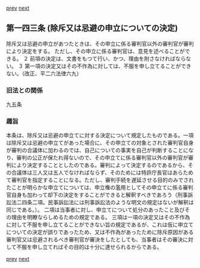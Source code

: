 [prev](/specific/markdowns/特許法/205_Mp-Ch_6-At_142.md)
[next](/specific/markdowns/特許法/207_Mp-Ch_6-At_144.md)
## 第一四三条 (除斥又は忌避の申立についての決定)
除斥又は忌避の申立があつたときは、その申立に係る審判官以外の審判官が審判により決定をする。
ただし、その申立に係る審判官は、意見を述べることができる。
２ 前項の決定は、文書をもつて行い、かつ、理由を附さなければならない。
３ 第一項の決定又はその不作為に対しては、不服を申し立てることができない。（改正、平二六法律六九）

### 旧法との関係
九五条

### 趣旨
本条は、除斥又は忌避の申立てに対する決定について規定したものである。一項は除斥又は忌避の申立てがあった場合に、その申立ての対象とされた審判官自身が審判の合議体に加わるのでは、自己についての事実を自己が判断することになり、審判の公正が保たれ得ないので、その申立てに係る審判官以外の審判官が審判により決定することとしたのである。審判によって決定するのであるから、その合議体は三人又は五人でなければならず、そのためには特許庁長官はあらためて審判官を指定することになる。ただし、審判手続を遅延させる目的のみでされたことが明らかな申立てについては、申立権の濫用としてその申立てに係る審判官自身も加わって却下の決定をすることができると解釈すべきであろう（刑事訴訟法二四条二項。民事訴訟法には刑事訴訟法のような明文の規定はないが解釈は同じである。）。
二項は当事者に対し、申立てについて処分のあったこと及びその理由を明瞭ならしめるための規定である。
三項は一項の決定又はその不作為に対して不服を申し立てることができない旨の規定であるが、これは仮に申立てについての決定が誤りであったため、又は不作為があったために除斥原因がある審判官又は忌避されるべき審判官が審決をしたとしても、当事者はその審決に対して不服を申し立てればその目的は十分に達せられるからである。

[prev](/specific/markdowns/特許法/205_Mp-Ch_6-At_142.md)
[next](/specific/markdowns/特許法/207_Mp-Ch_6-At_144.md)